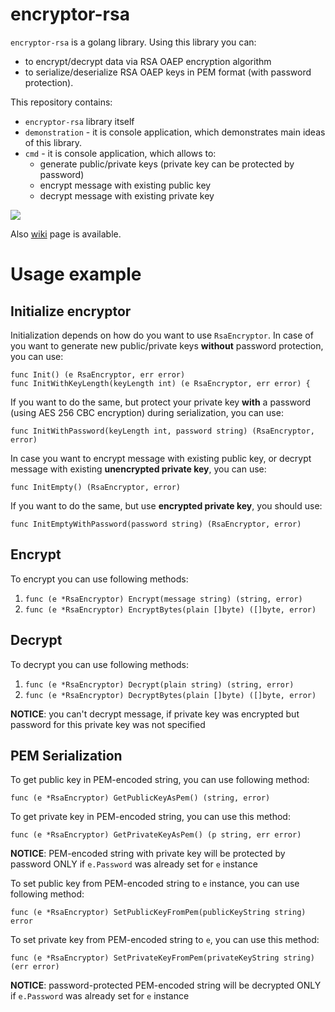 # encryptor-rsa
`encryptor-rsa` is a golang library. Using this library you can:
* to encrypt/decrypt data via RSA OAEP encryption algorithm
* to serialize/deserialize RSA OAEP keys in PEM format (with password protection).

This repository contains:
* `encryptor-rsa` library itself
* `demonstration` - it is console application, which demonstrates main ideas of this library.
* `cmd` - it is console application, which allows to:
  * generate public/private keys (private key can be protected by password)
  * encrypt message with existing public key
  * decrypt message with existing private key

![](https://user-images.githubusercontent.com/5161479/41833585-8ba0ab08-7859-11e8-91bf-499d7fe06ac2.png)

Also [wiki](https://github.com/MrVine/encryptor-rsa/wiki) page is available.

# Usage example

## Initialize encryptor

Initialization depends on how do you want to use `RsaEncryptor`. In case of you want to generate new public/private keys **without** password protection, you can use: 
```
func Init() (e RsaEncryptor, err error)
func InitWithKeyLength(keyLength int) (e RsaEncryptor, err error) {
```

If you want to do the same, but protect your private key **with** a password (using AES 256 CBC encryption) during serialization, you can use:
```
func InitWithPassword(keyLength int, password string) (RsaEncryptor, error)
```

In case you want to encrypt message with existing public key, or decrypt message with existing **unencrypted private key**, you can use:
```
func InitEmpty() (RsaEncryptor, error)
```

If you want to do the same, but use **encrypted private key**, you should use:
```
func InitEmptyWithPassword(password string) (RsaEncryptor, error)
```

## Encrypt

To encrypt you can use following methods:

1. `func (e *RsaEncryptor) Encrypt(message string) (string, error)`
2. `func (e *RsaEncryptor) EncryptBytes(plain []byte) ([]byte, error)`

## Decrypt

To decrypt you can use following methods:

1. `func (e *RsaEncryptor) Decrypt(plain string) (string, error)`
2. `func (e *RsaEncryptor) DecryptBytes(plain []byte) ([]byte, error)`

**NOTICE**: you can't decrypt message, if private key was encrypted but password for this private key was not specified

## PEM Serialization

To get public key in PEM-encoded string, you can use following method:
```
func (e *RsaEncryptor) GetPublicKeyAsPem() (string, error)
```

To get private key in PEM-encoded string, you can use this method:
```
func (e *RsaEncryptor) GetPrivateKeyAsPem() (p string, err error)
```

**NOTICE**: PEM-encoded string with private key will be protected by password ONLY if `e.Password` was already set for `e` instance

To set public key from PEM-encoded string to `e` instance, you can use following method:
```
func (e *RsaEncryptor) SetPublicKeyFromPem(publicKeyString string) error
```

To set private key from PEM-encoded string to `e`, you can use this method:
```
func (e *RsaEncryptor) SetPrivateKeyFromPem(privateKeyString string) (err error)
```

**NOTICE**: password-protected PEM-encoded string will be decrypted ONLY if `e.Password` was already set for `e` instance